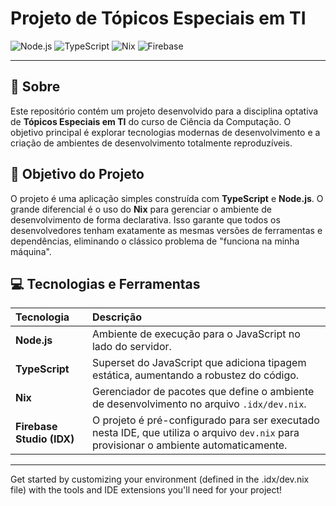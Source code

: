 # Projeto de Tópicos Especiais em TI

![Node.js](https://img.shields.io/badge/Node.js-339933?style=for-the-badge&logo=nodedotjs&logoColor=white)
![TypeScript](https://img.shields.io/badge/TypeScript-3178C6?style=for-the-badge&logo=typescript&logoColor=white)
![Nix](https://img.shields.io/badge/Nix-41439A?style=for-the-badge&logo=nixos&logoColor=white)
![Firebase](https://img.shields.io/badge/Firebase-FFCA28?style=for-the-badge&logo=firebase&logoColor=black)

---

## 📖 Sobre

Este repositório contém um projeto desenvolvido para a disciplina optativa de **Tópicos Especiais em TI** do curso de Ciência da Computação. O objetivo principal é explorar tecnologias modernas de desenvolvimento e a criação de ambientes de desenvolvimento totalmente reproduzíveis.

## 🎯 Objetivo do Projeto

O projeto é uma aplicação simples construída com **TypeScript** e **Node.js**. O grande diferencial é o uso do **Nix** para gerenciar o ambiente de desenvolvimento de forma declarativa. Isso garante que todos os desenvolvedores tenham exatamente as mesmas versões de ferramentas e dependências, eliminando o clássico problema de "funciona na minha máquina".

## 💻 Tecnologias e Ferramentas

| Tecnologia | Descrição |
| :--- | :--- |
| **Node.js** | Ambiente de execução para o JavaScript no lado do servidor. |
| **TypeScript**| Superset do JavaScript que adiciona tipagem estática, aumentando a robustez do código. |
| **Nix** | Gerenciador de pacotes que define o ambiente de desenvolvimento no arquivo `.idx/dev.nix`. |
| **Firebase Studio (IDX)** | O projeto é pré-configurado para ser executado nesta IDE, que utiliza o arquivo `dev.nix` para provisionar o ambiente automaticamente. |

---

Get started by customizing your environment (defined in the .idx/dev.nix file) with the tools and IDE extensions you'll need for your project!
